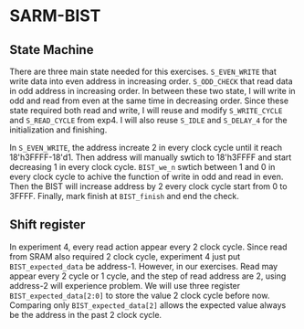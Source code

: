# SARM-BIST

## State Machine
There are three main state needed for this exercises. `S_EVEN_WRITE` that write data into even address in increasing order. `S_ODD_CHECK` that read data in odd address in increasing order.  In between these two state, I will write in odd and read from even at the same time in decreasing order. Since these state required both read and write, I will reuse and modify `S_WRITE_CYCLE` and `S_READ_CYCLE` from exp4. I will also reuse `S_IDLE` and `S_DELAY_4` for the initialization and finishing.

In `S_EVEN_WRITE`, the address increate 2 in every clock cycle until it reach 18'h3FFFF-18'd1. Then address will manually swtich to 18'h3FFFF and start decreasing 1 in every clock cycle. `BIST_we_n` swtich between 1 and 0 in every clock cycle to achive the function of write in odd and read in even. Then the BIST will increase address by 2 every clock cycle start from 0 to 3FFFF. Finally, mark finish at `BIST_finish` and end the check. 

## Shift register
In experiment 4, every read action appear every 2 clock cycle. Since read from SRAM also required 2 clock cycle, experiment 4 just put `BIST_expected_data` be address-1. However, in our exercises. Read may appear every 2 cycle or 1 cycle, and the step of read address are 2, using address-2 will experience problem.  We will use three register `BIST_expected_data[2:0]` to store the value 2 clock cycle before now. Comparing only `BIST_expected_data[2]` allows the expected value always be the address in the past 2 clock cycle. 
